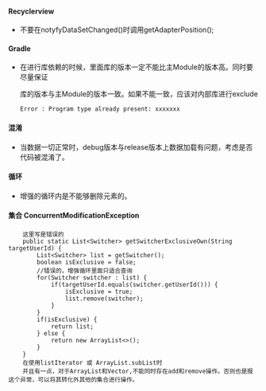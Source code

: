 #### Recyclerview

- 不要在notyfyDataSetChanged()时调用getAdapterPosition();



#### Gradle

- 在进行库依赖的时候，里面库的版本一定不能比主Module的版本高。同时要尽量保证

  库的版本与主Module的版本一致。如果不能一致，应该对内部库进行exclude

  ```
  Error : Program type already present: xxxxxxx
  ```

#### 混淆

- 当数据一切正常时，debug版本与release版本上数据加载有问题，考虑是否代码被混淆了。

#### 循环

- 增强的循环内是不能够删除元素的。

#### 集合   ConcurrentModificationException

```
    这里写是错误的
    public static List<Switcher> getSwitcherExclusiveOwn(String targetUserId) {
        List<Switcher> list = getSwitcher();
        boolean isExclusive = false;
        //错误的，增强循环里面只适合查询
        for(Switcher switcher : list) {
            if(targetUserId.equals(switcher.getUserId())) {
                isExclusive = true;
                list.remove(switcher);
            }
        }
        if(isExclusive) {
            return list;
        } else {
            return new ArrayList<>();
        }
    }
    在使用listIterator 或 ArrayList.subList时
    并且有一点，对于ArrayList和Vector,不能同时存在add和remove操作。否则也是报这个异常，可以将其转化外其他的集合进行操作。
```


